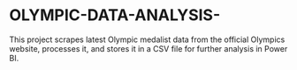 # OLYMPIC-DATA-ANALYSIS-
This project scrapes latest Olympic medalist data from the official Olympics website, processes it, and stores it in a CSV file for further analysis in Power BI.
